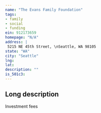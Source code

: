 ```yaml
---
name: "The Evans Family Foundation"
tags:
- family
- social
- funding
ein: 912173659
homepage: "N/A"
address: |
 5215 NE 45th Street, \nSeattle, WA 98105
state: "WA"
city: "Seattle"
lng: 
lat: 
description: ""
is_501c3: 
---
```


## Long description

Investment fees
